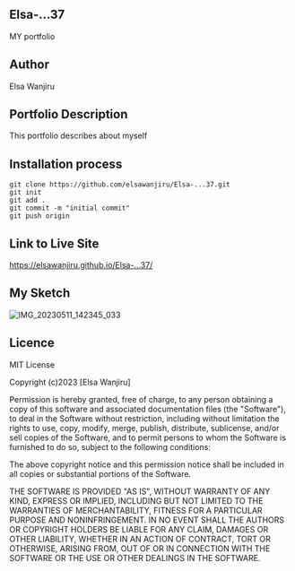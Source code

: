 ## Elsa-...37
MY portfolio

## Author 
Elsa Wanjiru

## Portfolio Description
This portfolio describes about myself

## Installation process

````
git clone https://github.com/elsawanjiru/Elsa-...37.git
git init
git add .
git commit -m "initial commit"
git push origin
````

## Link to Live Site

https://elsawanjiru.github.io/Elsa-...37/

## My Sketch
![IMG_20230511_142345_033](https://github.com/elsawanjiru/Elsa-...37/assets/132676738/fd7e909f-0709-4512-8a50-b705176ef54f)

## Licence
MIT License

Copyright (c)2023 [Elsa Wanjiru]

Permission is hereby granted, free of charge, to any person obtaining a copy
of this software and associated documentation files (the "Software"), to deal
in the Software without restriction, including without limitation the rights
to use, copy, modify, merge, publish, distribute, sublicense, and/or sell
copies of the Software, and to permit persons to whom the Software is
furnished to do so, subject to the following conditions:

The above copyright notice and this permission notice shall be included in all
copies or substantial portions of the Software.

THE SOFTWARE IS PROVIDED "AS IS", WITHOUT WARRANTY OF ANY KIND, EXPRESS OR
IMPLIED, INCLUDING BUT NOT LIMITED TO THE WARRANTIES OF MERCHANTABILITY,
FITNESS FOR A PARTICULAR PURPOSE AND NONINFRINGEMENT. IN NO EVENT SHALL THE
AUTHORS OR COPYRIGHT HOLDERS BE LIABLE FOR ANY CLAIM, DAMAGES OR OTHER
LIABILITY, WHETHER IN AN ACTION OF CONTRACT, TORT OR OTHERWISE, ARISING FROM,
OUT OF OR IN CONNECTION WITH THE SOFTWARE OR THE USE OR OTHER DEALINGS IN THE
SOFTWARE.
